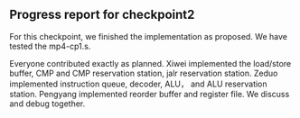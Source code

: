 
## Progress report for checkpoint2

For this checkpoint, we finished the implementation as proposed. We have tested the mp4-cp1.s.

Everyone contributed exactly as planned. Xiwei implemented the load/store buffer, CMP and CMP reservation station, jalr reservation station. Zeduo implemented instruction queue, decoder, ALU， and ALU reservation station. Pengyang implemented reorder buffer and register file. We discuss and debug together.

